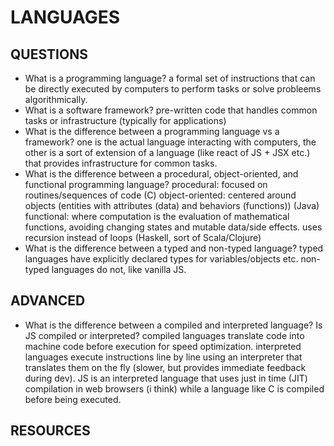 # LANGUAGES

## QUESTIONS

- What is a programming language?
a formal set of instructions that can be directly executed by computers to perform tasks or solve probleems algorithmically. 
- What is a software framework?
pre-written code that handles common tasks or infrastructure (typically for applications)
- What is the difference between a programming language vs a framework?
one is the actual language interacting with computers, the other is a sort of extension of a language (like react of JS + JSX etc.) that provides infrastructure for common tasks.
- What is the difference between a procedural, object-oriented, and functional programming language?
procedural: focused on routines/sequences of code (C)
object-oriented: centered around objects (entities with attributes (data) and behaviors (functions)) (Java)
functional: where computation is the evaluation of mathematical functions, avoiding changing states and mutable data/side effects. uses recursion instead of loops (Haskell, sort of Scala/Clojure)
- What is the difference between a typed and non-typed language?
typed languages have explicitly declared types for variables/objects etc. non-typed languages do not, like vanilla JS.

## ADVANCED

- What is the difference between a compiled and interpreted language? Is JS compiled or interpreted?
compiled languages translate code into machine code before execution for speed optimization. interpreted languages execute instructions line by line using an interpreter that translates them on the fly (slower, but provides immediate feedback during dev). JS is an interpreted language that uses just in time (JIT) compilation in web browsers (i think) while a language like C is compiled before being executed. 

## RESOURCES

